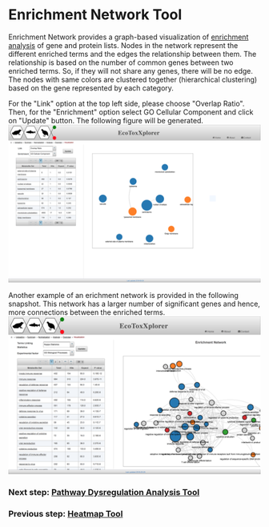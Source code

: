 # Enrichment Network Tool

Enrichment Network provides a graph-based visualization of [enrichment analysis](background_gsea.md) of gene and protein lists. Nodes in the network represent the different enriched terms and the edges the relationship between them. The relationship is based on the number of common genes between two enriched terms. So, if they will not share any genes, there will be no edge. The nodes with same colors are clustered together (hierarchical clustering) based on the gene represented by each category.

For the "Link" option at the top left side, please choose "Overlap Ratio". Then, for the "Enrichment" option select GO Cellular Component and click on "Update" button. The following figure will be generated.
![Image](Enrichment_network.png)

Another example of an erichment network is provided in the following snapshot. This network has a larger number of significant genes and hence, more connections between the enriched terms.
![Image](RNAseq_enrichment_network.png)

### Next step: [Pathway Dysregulation Analysis Tool](dysregulation_tool.md)
### Previous step: [Heatmap Tool](heatmap_tool.md)
